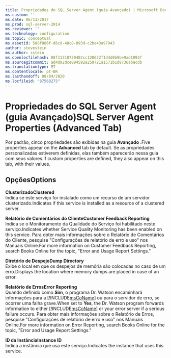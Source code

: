 ```yaml
---
title: Propriedades do SQL Server Agent (guia Avançado) | Microsoft Docs
ms.custom: ''
ms.date: 06/13/2017
ms.prod: sql-server-2014
ms.reviewer: ''
ms.technology: configuration
ms.topic: conceptual
ms.assetid: 588f886f-d6c8-48c8-893d-c2be43a97943
author: stevestein
ms.author: sstein
ms.openlocfilehash: 88f11318730402cc120622f1d4d0b9be9ad1093f
ms.sourcegitcommit: ad4d92dce894592a259721a1571b1d8736abacdb
ms.translationtype: MT
ms.contentlocale: pt-BR
ms.lasthandoff: 08/04/2020
ms.locfileid: "87568275"
---
```

# <a name="sql-server-agent-properties-advanced-tab"></a><span data-ttu-id="009e6-102">Propriedades do SQL Server Agent (guia Avançado)</span><span class="sxs-lookup"><span data-stu-id="009e6-102">SQL Server Agent Properties (Advanced Tab)</span></span>
  <span data-ttu-id="009e6-103">Por padrão, cinco propriedades são exibidas na guia **Avançado** .</span><span class="sxs-lookup"><span data-stu-id="009e6-103">Five properties appear on the **Advanced** tab by default.</span></span> <span data-ttu-id="009e6-104">Se as propriedades personalizadas estiverem definidas, elas também aparecerão nessa guia com seus valores.</span><span class="sxs-lookup"><span data-stu-id="009e6-104">If custom properties are defined, they also appear on this tab, with their values.</span></span>  
  
## <a name="options"></a><span data-ttu-id="009e6-105">Opções</span><span class="sxs-lookup"><span data-stu-id="009e6-105">Options</span></span>  
 <span data-ttu-id="009e6-106">**Clusterizado**</span><span class="sxs-lookup"><span data-stu-id="009e6-106">**Clustered**</span></span>  
 <span data-ttu-id="009e6-107">Indica se este serviço for instalado como um recurso de um servidor clusterizado.</span><span class="sxs-lookup"><span data-stu-id="009e6-107">Indicates if this service is installed as a resource of a clustered server.</span></span>  
  
 <span data-ttu-id="009e6-108">**Relatório de Comentários do Cliente**</span><span class="sxs-lookup"><span data-stu-id="009e6-108">**Customer Feedback Reporting**</span></span>  
 <span data-ttu-id="009e6-109">Indica se o Monitoramento da Qualidade do Serviço foi habilitado neste serviço.</span><span class="sxs-lookup"><span data-stu-id="009e6-109">Indicates whether Service Quality Monitoring has been enabled on this service.</span></span> <span data-ttu-id="009e6-110">Para obter mais informações sobre o Relatório de Comentários do Cliente, pesquise "Configurações de relatório de erro e uso" nos Manuais Online.</span><span class="sxs-lookup"><span data-stu-id="009e6-110">For more information on Customer Feedback Reporting, search Books Online for the topic, "Error and Usage Report Settings."</span></span>  
  
 <span data-ttu-id="009e6-111">**Diretório de Despejo**</span><span class="sxs-lookup"><span data-stu-id="009e6-111">**Dump Directory**</span></span>  
 <span data-ttu-id="009e6-112">Exibe o local em que os despejos de memória são colocadas no caso de um erro.</span><span class="sxs-lookup"><span data-stu-id="009e6-112">Displays the location where memory dumps are placed in case of an error.</span></span>  
  
 <span data-ttu-id="009e6-113">**Relatório de Erros**</span><span class="sxs-lookup"><span data-stu-id="009e6-113">**Error Reporting**</span></span>  
 <span data-ttu-id="009e6-114">Quando definido como **Sim**, o programa Dr. Watson encaminhará informações para a [!INCLUDE[msCoName](../../includes/msconame-md.md)] ou para o servidor de erro, se ocorrer uma falha grave.</span><span class="sxs-lookup"><span data-stu-id="009e6-114">When set to **Yes**, the Dr. Watson program forwards information to either [!INCLUDE[msCoName](../../includes/msconame-md.md)] or your error server if a serious failure occurs.</span></span> <span data-ttu-id="009e6-115">Para obter mais informações sobre o Relatório de Erros, pesquise "Configurações de relatório de erro e uso" nos Manuais Online.</span><span class="sxs-lookup"><span data-stu-id="009e6-115">For more information on Error Reporting, search Books Online for the topic, "Error and Usage Report Settings."</span></span>  
  
 <span data-ttu-id="009e6-116">**ID da Instância**</span><span class="sxs-lookup"><span data-stu-id="009e6-116">**Instance ID**</span></span>  
 <span data-ttu-id="009e6-117">Indica a instância que usa este serviço.</span><span class="sxs-lookup"><span data-stu-id="009e6-117">Indicates the instance that uses this service.</span></span>  
  
  
